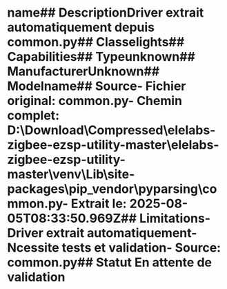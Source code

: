 # name##  DescriptionDriver extrait automatiquement depuis common.py##  Classelights##  Capabilities##  Typeunknown##  ManufacturerUnknown##  Modelname##  Source- **Fichier original**: common.py- **Chemin complet**: D:\Download\Compressed\elelabs-zigbee-ezsp-utility-master\elelabs-zigbee-ezsp-utility-master\venv\Lib\site-packages\pip\_vendor\pyparsing\common.py- **Extrait le**: 2025-08-05T08:33:50.969Z##  Limitations- Driver extrait automatiquement- Ncessite tests et validation- Source: common.py##  Statut En attente de validation